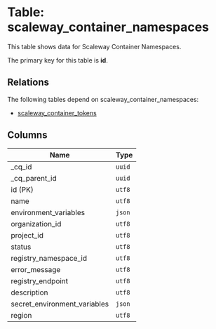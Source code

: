 # Table: scaleway_container_namespaces

This table shows data for Scaleway Container Namespaces.

The primary key for this table is **id**.

## Relations

The following tables depend on scaleway_container_namespaces:
  - [scaleway_container_tokens](scaleway_container_tokens.md)

## Columns

| Name          | Type          |
| ------------- | ------------- |
|_cq_id|`uuid`|
|_cq_parent_id|`uuid`|
|id (PK)|`utf8`|
|name|`utf8`|
|environment_variables|`json`|
|organization_id|`utf8`|
|project_id|`utf8`|
|status|`utf8`|
|registry_namespace_id|`utf8`|
|error_message|`utf8`|
|registry_endpoint|`utf8`|
|description|`utf8`|
|secret_environment_variables|`json`|
|region|`utf8`|